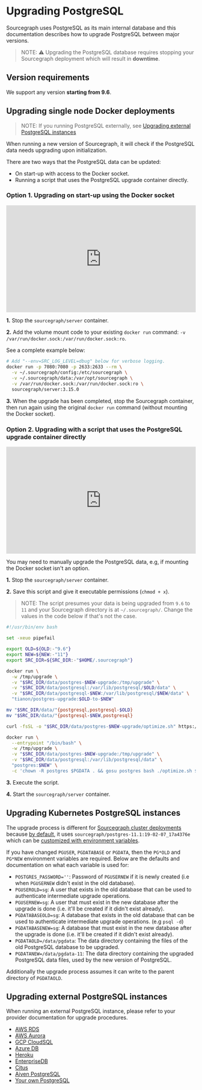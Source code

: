 # Upgrading PostgreSQL

Sourcegraph uses PostgreSQL as its main internal database and this documentation describes how to upgrade PostgreSQL between major versions.

> NOTE: ⚠️ Upgrading the PostgreSQL database requires stopping your Sourcegraph deployment which will result in **downtime**.

## Version requirements

We support any version **starting from 9.6**.

## Upgrading single node Docker deployments

> NOTE: If you running PostgreSQL externally, see [Upgrading external PostgreSQL instances](postgres.md#upgrading-external-postgresql-instances)

When running a new version of Sourcegraph, it will check if the PostgreSQL data needs upgrading upon initialization.

There are two ways that the PostgreSQL data can be updated:

- On start-up with access to the Docker socket.
- Running a script that uses the PostgreSQL upgrade container directly.

### Option 1. Upgrading on start-up using the Docker socket

<p class="container">
  <div style="padding:56.25% 0 0 0;position:relative;">
    <iframe src="https://player.vimeo.com/video/315980428?color=0CB6F4&title=0&byline=0&portrait=0" style="position:absolute;top:0;left:0;width:100%;height:100%;" frameborder="0" webkitallowfullscreen mozallowfullscreen allowfullscreen></iframe>
  </div>
</p>

**1.** Stop the `sourcegraph/server` container.

**2.** Add the volume mount code to your existing `docker run` command: `-v /var/run/docker.sock:/var/run/docker.sock:ro`.

See a complete example below:

```bash
# Add "--env=SRC_LOG_LEVEL=dbug" below for verbose logging.
docker run -p 7080:7080 -p 2633:2633 --rm \
  -v ~/.sourcegraph/config:/etc/sourcegraph \
  -v ~/.sourcegraph/data:/var/opt/sourcegraph \
  -v /var/run/docker.sock:/var/run/docker.sock:ro \
  sourcegraph/server:3.15.0
```

**3.** When the upgrade has been completed, stop the Sourcegraph container, then run again using the original `docker run` command (without mounting the Docker socket).

### Option 2. Upgrading with a script that uses the PostgreSQL upgrade container directly

<p class="container">
  <div style="padding:56.25% 0 0 0;position:relative;">
    <iframe src="https://player.vimeo.com/video/315980439?color=0CB6F4&title=0&byline=0&portrait=0" style="position:absolute;top:0;left:0;width:100%;height:100%;" frameborder="0" webkitallowfullscreen mozallowfullscreen allowfullscreen></iframe>
  </div>
</p>

You may need to manually upgrade the PostgreSQL data, e.g, if mounting the Docker socket isn't an option.

**1.** Stop the `sourcegraph/server` container.

**2.** Save this script and give it executable permissions (`chmod + x`).

> NOTE: The script presumes your data is being upgraded from `9.6` to `11` and your Sourcegraph directory is at `~/.sourcegraph/`. Change the values in the code below if that's not the case.

```bash
#!/usr/bin/env bash

set -xeuo pipefail

export OLD=${OLD:-"9.6"}
export NEW=${NEW:-"11"}
export SRC_DIR=${SRC_DIR:-"$HOME/.sourcegraph"}

docker run \
  -w /tmp/upgrade \
  -v "$SRC_DIR/data/postgres-$NEW-upgrade:/tmp/upgrade" \
  -v "$SRC_DIR/data/postgresql:/var/lib/postgresql/$OLD/data" \
  -v "$SRC_DIR/data/postgresql-$NEW:/var/lib/postgresql/$NEW/data" \
  "tianon/postgres-upgrade:$OLD-to-$NEW"

mv "$SRC_DIR/data/"{postgresql,postgresql-$OLD}
mv "$SRC_DIR/data/"{postgresql-$NEW,postgresql}

curl -fsSL -o "$SRC_DIR/data/postgres-$NEW-upgrade/optimize.sh" https://raw.githubusercontent.com/sourcegraph/sourcegraph/master/cmd/server/rootfs/postgres-optimize.sh

docker run \
  --entrypoint "/bin/bash" \
  -w /tmp/upgrade \
  -v "$SRC_DIR/data/postgres-$NEW-upgrade:/tmp/upgrade" \
  -v "$SRC_DIR/data/postgresql:/var/lib/postgresql/data" \
  "postgres:$NEW" \
  -c 'chown -R postgres $PGDATA . && gosu postgres bash ./optimize.sh $PGDATA'
```

**3.** Execute the script.

**4.** Start the `sourcegraph/server` container.

## Upgrading Kubernetes PostgreSQL instances

The upgrade process is different for [Sourcegraph cluster deployments](https://github.com/sourcegraph/deploy-sourcegraph) because [by default](https://github.com/sourcegraph/deploy-sourcegraph/blob/7edcadbc3ebf46cb1bc1198f8a3e359a2380e22a/base/pgsql/pgsql.Deployment.yaml#L29), it uses `sourcegraph/postgres-11.1:19-02-07_17a4376e` which can be [customized with environment variables](https://github.com/sourcegraph/deploy-sourcegraph/blob/7edcadb/docs/configure.md#configure-custom-postgresql).

If you have changed `PGUSER`, `PGDATABASE` or `PGDATA`, then the `PG*OLD` and `PG*NEW` environment variables are required. Below are the defaults and documentation on what each variable is used for:

- `POSTGRES_PASSWORD=''`: Password of `PGUSERNEW` if it is newly created (i.e when `PGUSERNEW` didn't exist in the old database).
- `PGUSEROLD=sg`: A user that exists in the old database that can be used to authenticate intermediate upgrade operations.
- `PGUSERNEW=sg`: A user that must exist in the new database after the upgrade is done (i.e. it'll be created if it didn't exist already).
- `PGDATABASEOLD=sg`: A database that exists in the old database that can be used to authenticate intermediate upgrade operations. (e.g `psql -d`)
- `PGDATABASENEW=sg`: A database that must exist in the new database after the upgrade is done (i.e. it'll be created if it didn't exist already).
- `PGDATAOLD=/data/pgdata`: The data directory containing the files of the old PostgreSQL database to be upgraded.
- `PGDATANEW=/data/pgdata-11`: The data directory containing the upgraded PostgreSQL data files, used by the new version of PostgreSQL.

Additionally the upgrade process assumes it can write to the parent directory of `PGDATAOLD`.

## Upgrading external PostgreSQL instances

When running an external PostgreSQL instance, please refer to your provider documentation for upgrade procedures.

- [AWS RDS](https://docs.aws.amazon.com/AmazonRDS/latest/UserGuide/USER_UpgradeDBInstance.PostgreSQL.html)
- [AWS Aurora](https://docs.aws.amazon.com/AmazonRDS/latest/AuroraUserGuide/USER_UpgradeDBInstance.Upgrading.html)
- [GCP CloudSQL](https://cloud.google.com/sql/docs/postgres/db-versions)
- [Azure DB](https://docs.microsoft.com/en-us/azure/postgresql/concepts-supported-versions#managing-updates-and-upgrades)
- [Heroku](https://devcenter.heroku.com/articles/upgrading-heroku-postgres-databases)
- [EnterpriseDB](https://www.enterprisedb.com/docs/en/9.6/pg/upgrading.html)
- [Citus](http://docs.citusdata.com/en/v8.1/admin_guide/upgrading_citus.html)
- [Aiven PostgreSQL](https://help.aiven.io/postgresql/operations/how-to-perform-a-postgresql-in-place-major-version-upgrade)
- [Your own PostgreSQL](https://www.postgresql.org/docs/11/pgupgrade.html)
